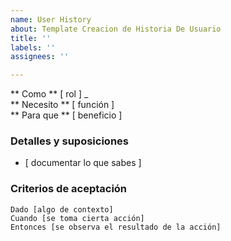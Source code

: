 ```yaml
---
name: User History
about: Template Creacion de Historia De Usuario
title: ''
labels: ''
assignees: ''

---
```


** Como ** [ rol ] _   
 ** Necesito ** [ función ]   
 ** Para que ** [ beneficio ]   
   
 ### Detalles y suposiciones
 * [ documentar lo que sabes ] 
   
 ### Criterios de aceptación  
   
 ```pepinillo
Dado [algo de contexto]
Cuando [se toma cierta acción]
Entonces [se observa el resultado de la acción]
```
